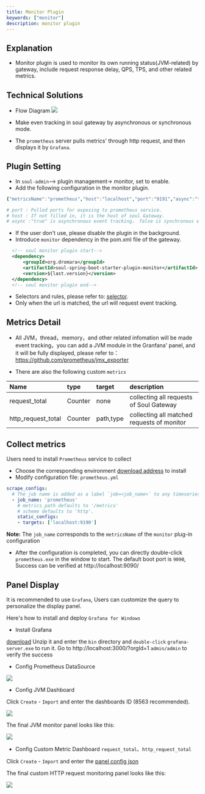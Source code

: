 ```yaml
---
title: Monitor Plugin
keywords: ["monitor"]
description: monitor plugin
---
```


## Explanation

* Monitor plugin is used to monitor its own running status(JVM-related) by gateway, include request response delay, QPS, TPS, and other related metrics.

## Technical Solutions

* Flow Diagram 
    ![](https://yu199195.github.io/images/soul/soul-metrics.png)
* Make even tracking in soul gateway by asynchronous or synchronous mode. 

* The `prometheus` server pulls metrics' through http request, and then displays it by `Grafana`.

## Plugin Setting

* In `soul-admin`--> plugin management-> monitor, set to enable.
* Add the following configuration in the monitor plugin.

```yaml
{"metricsName":"prometheus","host":"localhost","port":"9191","async":"true"}

# port : Pulled ports for exposing to prometheus service.
# host : If not filled in, it is the host of soul Gateway.
# async :"true" is asynchronous event tracking， false is synchronous event tracking.
```

* If the user don't use, please disable the plugin in the background.
* Introduce `monitor` dependency in the pom.xml file of the gateway.

```xml
  <!-- soul monitor plugin start-->
  <dependency>
      <groupId>org.dromara</groupId>
      <artifactId>soul-spring-boot-starter-plugin-monitor</artifactId>
      <version>${last.version}</version>
  </dependency>
  <!-- soul monitor plugin end-->
``` 
* Selectors and rules, please refer to: [selector](../selector-and-rule).
* Only when the url is matched, the url will request event tracking.

## Metrics Detail

* All JVM，thread，memory，and other related infomation will be made event tracking，you can add a JVM module in the Granfana' panel, and it will be fully displayed, please refer to： https://github.com/prometheus/jmx_exporter

* There are also the following custom `metrics` 

| Name                      |type                  |target       | description                  |
|:------------------------ |:--------------------- |:-------------|:-------------------- |
|request_total             |Counter                | none           |collecting all requests of Soul Gateway |
|http_request_total        |Counter                 | path,type    |collecting all matched requests of monitor| 

## Collect metrics

Users need to install `Prometheus` service to collect

* Choose the corresponding environment [download address](https://prometheus.io/download/) to install
* Modify configuration file: `prometheus.yml`

 ```yaml
 scrape_configs:
   # The job name is added as a label `job=<job_name>` to any timeseries scraped from this config.
   - job_name: 'prometheus'
     # metrics_path defaults to '/metrics'
     # scheme defaults to 'http'.
     static_configs:
     - targets: ['localhost:9190']
 ```
**Note:** The `job_name` corresponds to the `metricsName` of the `monitor` plug-in configuration

* After the configuration is completed, you can directly double-click `prometheus.exe` in the window to start. The default boot port is `9090`, Success can be verified at http://localhost:9090/

## Panel Display

It is recommended to use `Grafana`, Users can customize the query to personalize the display panel.

Here's how to install and deploy `Grafana for Windows`

* Install Grafana

[download](https://dl.grafana.com/oss/release/grafana-7.4.2.windows-amd64.zip) Unzip it and enter the `bin` directory and `double-click` `grafana-server.exe` to run it. Go to http://localhost:3000/?orgId=1 `admin/admin` to verify the success

* Config Prometheus DataSource

![](/img/soul/monitor/prometheus-datasource.png)

* Config JVM Dashboard

Click `Create` - `Import` and enter the dashboards ID (8563 recommended).

![](/img/soul/monitor/jvm-import.png)

The final JVM monitor panel looks like this:

![](/img/soul/monitor/jvm.png)

* Config Custom Metric Dashboard `request_total`、`http_request_total`

Click `Create` - `Import` and enter the [panel config json](https://shenyu.apache.org/img/soul/monitor/request_metric_dashboard.json)

The final custom HTTP request monitoring panel looks like this:

![](/img/soul/monitor/request-metric.png)
